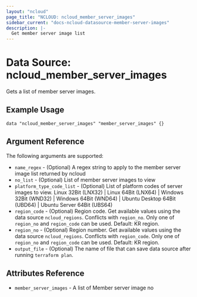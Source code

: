 ```yaml
---
layout: "ncloud"
page_title: "NCLOUD: ncloud_member_server_images"
sidebar_current: "docs-ncloud-datasource-member-server-images"
description: |-
  Get member server image list
---
```


# Data Source: ncloud_member_server_images

Gets a list of member server images.

## Example Usage

```hcl
data "ncloud_member_server_images" "member_server_images" {}
```

## Argument Reference

The following arguments are supported:

* `name_regex` - (Optional) A regex string to apply to the member server image list returned by ncloud
* `no_list` - (Optional) List of member server images to view
* `platform_type_code_list` - (Optional) List of platform codes of server images to view. Linux 32Bit (LNX32) | Linux 64Bit (LNX64) | Windows 32Bit (WND32) | Windows 64Bit (WND64) | Ubuntu Desktop 64Bit (UBD64) | Ubuntu Server 64Bit (UBS64)
* `region_code` - (Optional) Region code. Get available values using the data source `ncloud_regions`.
    Conflicts with `region_no`. Only one of `region_no` and `region_code` can be used.
    Default: KR region.
* `region_no` - (Optional) Region number. Get available values using the data source `ncloud_regions`.
    Conflicts with `region_code`. Only one of `region_no` and `region_code` can be used.
    Default: KR region.
* `output_file` - (Optional) The name of file that can save data source after running `terraform plan`.

## Attributes Reference

* `member_server_images` - A list of Member server image no
